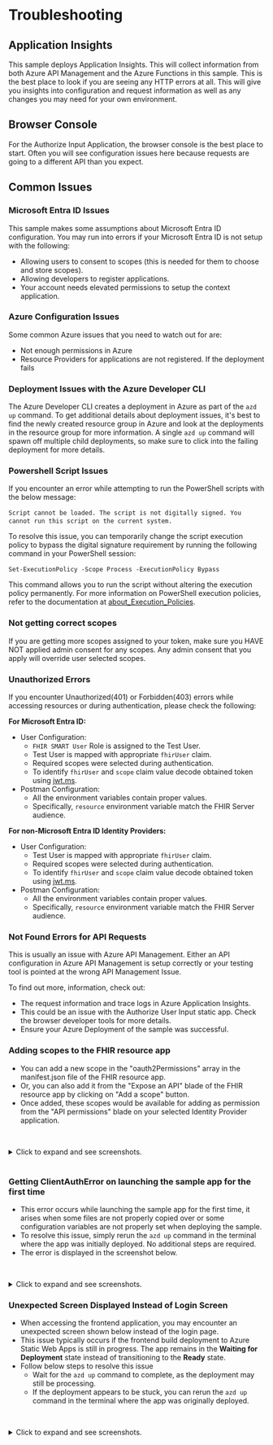 # Troubleshooting

## Application Insights

This sample deploys Application Insights. This will collect information from both Azure API Management and the Azure Functions in this sample. This is the best place to look if you are seeing any HTTP errors at all. This will give you insights into configuration and request information as well as any changes you may need for your own environment.

## Browser Console

For the Authorize Input Application, the browser console is the best place to start. Often you will see configuration issues here because requests are going to a different API than you expect.

## Common Issues

### Microsoft Entra ID Issues

This sample makes some assumptions about Microsoft Entra ID configuration. You may run into errors if your Microsoft Entra ID is not setup with the following:

- Allowing users to consent to scopes (this is needed for them to choose and store scopes).
- Allowing developers to register applications.
- Your account needs elevated permissions to setup the context application.

### Azure Configuration Issues

Some common Azure issues that you need to watch out for are:

- Not enough permissions in Azure
- Resource Providers for applications are not registered. If the deployment fails

### Deployment Issues with the Azure Developer CLI

The Azure Developer CLI creates a deployment in Azure as part of the `azd up` command. To get additional details about deployment issues, it's best to find the newly created resource group in Azure and look at the deployments in the resource group for more information. A single `azd up` command will spawn off multiple child deployments, so make sure to click into the failing deployment for more details.

### Powershell Script Issues

If you encounter an error while attempting to run the PowerShell scripts with the below message:

```
Script cannot be loaded. The script is not digitally signed. You cannot run this script on the current system. 
```

To resolve this issue, you can temporarily change the script execution policy to bypass the digital signature requirement by running the following command in your PowerShell session:

```
Set-ExecutionPolicy -Scope Process -ExecutionPolicy Bypass
```

This command allows you to run the script without altering the execution policy permanently. For more information on PowerShell execution policies, refer to the documentation at [about_Execution_Policies](https://learn.microsoft.com/en-us/powershell/module/microsoft.powershell.core/about/about_execution_policies?view=powershell-7.4).

### Not getting correct scopes

If you are getting more scopes assigned to your token, make sure you HAVE NOT applied admin consent for any scopes. Any admin consent that you apply will override user selected scopes.

### Unauthorized Errors

If you encounter Unauthorized(401) or Forbidden(403) errors while accessing resources or during authentication, please check the following:

**For Microsoft Entra ID:**
- User Configuration:
  - `FHIR SMART User` Role is assigned to the Test User.
  - Test User is mapped with appropriate `fhirUser` claim.
  - Required scopes were selected during authentication.
  - To identify `fhirUser` and `scope` claim value decode obtained token using [jwt.ms](https://jwt.ms/).
- Postman Configuration:
  - All the environment variables contain proper values.
  - Specifically, `resource` environment variable match the FHIR Server audience.

**For non-Microsoft Entra ID Identity Providers:**
- User Configuration:
  - Test User is mapped with appropriate `fhirUser` claim.
  - Required scopes were selected during authentication.
  - To identify `fhirUser` and `scope` claim value decode obtained token using [jwt.ms](https://jwt.ms/).
- Postman Configuration:
  - All the environment variables contain proper values.
  - Specifically, `resource` environment variable match the FHIR Server audience.

### Not Found Errors for API Requests

This is usually an issue with Azure API Management. Either an API configuration in Azure API Management is setup correctly or your testing tool is pointed at the wrong API Management Issue.

To find out more, information, check out:

- The request information and trace logs in Azure Application Insights.
- This could be an issue with the Authorize User Input static app. Check the browser developer tools for more details.
- Ensure your Azure Deployment of the sample was successful.

### Adding scopes to the FHIR resource app

- You can add a new scope in the "oauth2Permissions" array in the manifest.json file of the FHIR resource app.
- Or, you can also add it from the "Expose an API" blade of the FHIR resource app by clicking on "Add a scope" button.
- Once added, these scopes would be available for adding as permission from the "API permissions" blade on your selected Identity Provider application.

<br /><details><summary>Click to expand and see screenshots.</summary>
![](./images/troubleshooting/AddingScopesFromManifest.png)
![](./images/troubleshooting/AddingScopesFromExposeAnAPI.png)
</details><br />

### Getting ClientAuthError on launching the sample app for the first time

- This error occurs while launching the sample app for the first time, it arises when some files are not properly copied over or some configuration variables are not properly set when deploying the sample.
- To resolve this issue, simply rerun the `azd up` command in the terminal where the app was initially deployed. No additional steps are required.
- The error is displayed in the screenshot below.

<br /><details><summary>Click to expand and see screenshots.</summary>
![](./images/troubleshooting/ClientAuthError.png)
</details>

### Unexpected Screen Displayed Instead of Login Screen
- When accessing the frontend application, you may encounter an unexpected screen shown below instead of the login page.
- This issue typically occurs if the frontend build deployment to Azure Static Web Apps is still in progress. The app remains in the **Waiting for Deployment** state instead of transitioning to the **Ready** state.
- Follow below steps to resolve this issue
  - Wait for the `azd up` command to complete, as the deployment may still be processing.
  - If the deployment appears to be stuck, you can rerun the `azd up` command in the terminal where the app was originally deployed.

<br /><details><summary>Click to expand and see screenshots.</summary>
![](./images/troubleshooting/FrontendLoginError.png)
</details>